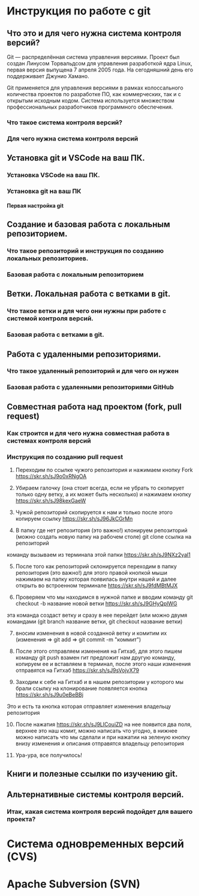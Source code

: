 # Инструкция по работе с git

## Что это и для чего нужна система контроля версий?

Git — распределённая система управления версиями. Проект был создан Линусом Торвальдсом для управления разработкой ядра Linux, первая версия выпущена 7 апреля 2005 года. На сегодняшний день его поддерживает Джунио Хамано.

Git применяется для управления версиями в рамках колоссального количества проектов по разработке ПО, как коммерческих, так и с открытым исходным кодом. Система используется множеством профессиональных разработчиков программного обеспечения.

### Что такое система контроля версий?

### Для чего нужна система контроля версий

## Установка git и VSCode на ваш ПК.

### Установка VSCode на ваш ПК.

### Установка git на ваш ПК

#### Первая настройка git

## Создание и базовая работа с локальным репозиторием.

### Что такое репозиторий и инструкция по созданию локальных репозиториев.

### Базовая работа с локальным репозиторием

## Ветки. Локальная работа с ветками в git.

### Что такое ветки и для чего они нужны при работе с системой контроля версий.

### Базовая работа с ветками в git.

## Работа с удаленными репозиториями.

### Что такое удаленный репозиторий и для чего он нужен

### Базовая работа с удаленными репозиториями GitHub

## Совместная работа над проектом (fork, pull request)

### Как строится и для чего нужна совместная работа в системах контроля версий

### Инструкция по созданию pull request

1. Переходим по ссылке чужого репозитория и нажимаем кнопку Fork https://skr.sh/sJ9o0xRNgOA

2. Убираем галочку (она стоит всегда, если не убрать то скопирует только одну ветку, а их может быть несколько) и нажимаем кнопку https://skr.sh/sJ98kexGaeW 

3. Чужой репозиторий скопируется к нам и только после этого копируем ссылку https://skr.sh/sJ96JkCGrMn

4. В папку где нет репозитория (это важно!) клонируем репозиторий (можно создать новую папку на рабочем столе) 
 git clone ссылка на репозиторий

команду вызываем из терминала этой папки https://skr.sh/sJ9NXz2yal1

5. После того как репозиторий склонируется переходим в папку репозитория (это важно!) для этого правой кнопкой мыши нажимаем на папку которая появилась внутри нашей и далее открыть во встроенном терминале https://skr.sh/sJ9fdMBtMJX

6. Проверяем что мы находимся в нужной папке и вводим команду git checkout -b название новой ветки https://skr.sh/sJ9GHyQplWG

эта команда создаст ветку и сразу в нее перейдет (или можно двумя командами (git branch название ветки, git checkout название ветки)

7. вносим изменения в новой созданной ветку и комитим их (изменения => git add => git commit -m "коммит")

8. После этого отправляем изменения на Гитхаб, для этого пишем команду git push взамен гит предложит нам другую команду, копируем ее и вставляем в терминал, после этого наши изменения отправятся на Гитхаб https://skr.sh/sJ9sVojvX79

9. Заходим к себе на Гитхаб и в нашем репозитории у которого мы брали ссылку на клонирование появляется кнопка https://skr.sh/sJ9u0eBeBBj 

Это и есть та кнопка которая отправляет изменения владельцу репозитория

10. После нажатия https://skr.sh/sJ9LICouiZD на нее появится два поля, верхнее это наш комит, можно написать что угодно, в нижнее можно написать что мы сделали и при нажатии на зеленую кнопку внизу изменения и описания отправятся владельцу репозитория 

11. Ура-ура, все получилось!

## Книги и полезные ссылки по изучению git.

## Альтернативные системы контроля версий.

### Итак, какая система контроля версий подойдет для вашего проекта?

# Система одновременных версий (CVS)

# Apache Subversion (SVN)

